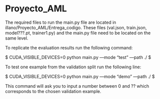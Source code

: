 # Proyecto_AML

The required files to run the main.py file are located in illano/Proyecto_AML/Entrega_codigo. These files (val.json, train.json, model???.pt, trainer1.py) and the main.py file need to be located on the same level. 

To replicate the evaluation results run the following command:

$ CUDA_VISIBLE_DEVICES=0 python main.py —mode “test” —path ./ $

To test one example from the validation split run the following line:

$ CUDA_VISIBLE_DEVICES=0 python main.py —mode “demo” —path ./ $

This command will ask you to input a number between 0 and ?? which corresponds to the chosen validation example.
